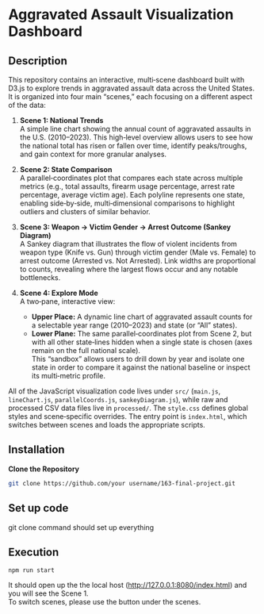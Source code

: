 # Aggravated Assault Visualization Dashboard

## Description
This repository contains an interactive, multi‐scene dashboard built with D3.js to explore trends in aggravated assault data across the United States. It is organized into four main “scenes,” each focusing on a different aspect of the data:

1. **Scene 1: National Trends**  
   A simple line chart showing the annual count of aggravated assaults in the U.S. (2010–2023). This high‐level overview allows users to see how the national total has risen or fallen over time, identify peaks/troughs, and gain context for more granular analyses.

2. **Scene 2: State Comparison**  
   A parallel‐coordinates plot that compares each state across multiple metrics (e.g., total assaults, firearm usage percentage, arrest rate percentage, average victim age). Each polyline represents one state, enabling side‐by‐side, multi‐dimensional comparisons to highlight outliers and clusters of similar behavior.

3. **Scene 3: Weapon → Victim Gender → Arrest Outcome (Sankey Diagram)**  
   A Sankey diagram that illustrates the flow of violent incidents from weapon type (Knife vs. Gun) through victim gender (Male vs. Female) to arrest outcome (Arrested vs. Not Arrested). Link widths are proportional to counts, revealing where the largest flows occur and any notable bottlenecks.

4. **Scene 4: Explore Mode**  
   A two‐pane, interactive view:
   - **Upper Place:** A dynamic line chart of aggravated assault counts for a selectable year range (2010–2023) and state (or “All” states).  
   - **Lower Plane:** The same parallel‐coordinates plot from Scene 2, but with all other state‐lines hidden when a single state is chosen (axes remain on the full national scale).  
   This “sandbox” allows users to drill down by year and isolate one state in order to compare it against the national baseline or inspect its multi‐metric profile.

All of the JavaScript visualization code lives under `src/` (`main.js`, `lineChart.js`, `parallelCoords.js`, `sankeyDiagram.js`), while raw and processed CSV data files live in `processed/`. The `style.css` defines global styles and scene‐specific overrides. The entry point is `index.html`, which switches between scenes and loads the appropriate scripts.


## Installation

**Clone the Repository**  
```bash
git clone https://github.com/your username/163-final-project.git
```

## Set up code

git clone command should set up everything

## Execution
```
npm run start
```

It should open up the the local host (http://127.0.0.1:8080/index.html) and you will see the Scene 1.<br>
To switch scenes, please use the button under the scenes.



